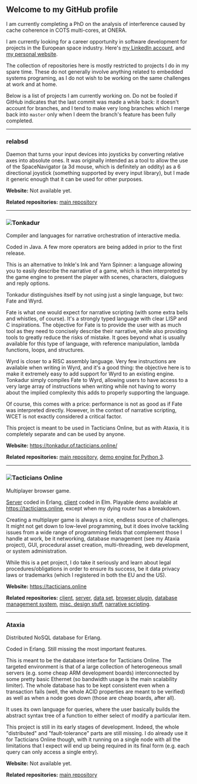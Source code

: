 ## Welcome to my GitHub profile
I am currently completing a PhD on the analysis of interference caused by cache coherence in COTS multi-cores, at ONERA.

I am currently looking for a career opportunity in software development for projects in the European space industry. Here's [my LinkedIn account](https://www.linkedin.com/in/nathana%C3%ABl-sensfelder-24485b1a1/), and [my personal website](https://noot-noot.org).

The collection of repositories here is mostly restricted to projects I do in my spare time. These do not generally involve anything related to embedded systems programing, as I do not wish to be working on the same challenges at work and at home.

Below is a list of projects I am currently working on. Do not be fooled if GitHub indicates that the last commit was made a while back: it doesn't account for branches, and I tend to make very long branches which I merge back into `master` only when I deem the branch's feature has been fully completed.

___
### relabsd

Daemon that turns your input devices into joysticks by converting relative axes into absolute ones.
It was originally intended as a tool to allow the use of the SpaceNavigator (a 3d mouse, which is definitely an oddity) as a 6 directional joystick (something supported by every input library), but I made it generic enough that it can be used for other purposes.

**Website:** Not available yet.

**Related repositories:** [main repository](https://github.com/nsensfel/relabsd)

____
### ![Tonkadur](https://tonkadur.of.tacticians.online/images/tonkadur_logo_black_as_path.svg)
Compiler and languages for narrative orchestration of interactive media.

Coded in Java. A few more operators are being added in prior to the first release.

This is an alternative to Inkle's Ink and Yarn Spinner: a language allowing you to easily describe the narrative of a game, which is then interpreted by the game engine to present the player with scenes, characters, dialogues and reply options.

Tonkadur distinguishes itself by not using just a single language, but two: Fate and Wyrd.

Fate is what one would expect for narrative scripting (with some extra bells and whistles, of course). It's a strongly typed language with clear LISP and C inspirations. The objective for Fate is to provide the user with as much tool as they need to concisely describe their narrative, while also providing tools to greatly reduce the risks of mistake. It goes beyond what is usually available for this type of language, with reference manipulation, lambda functions, loops, and structures.

Wyrd is closer to a RISC assembly language. Very few instructions are available when writing in Wyrd, and it's a good thing: the objective here is to make it extremely easy to add support for Wyrd to an existing engine. Tonkadur simply compiles Fate to Wyrd, allowing users to have access to a very large array of instructions when writing while not having to worry about the implied complexity this adds to properly supporting the language.

Of course, this comes with a price: performance is not as good as if Fate was interpreted directly. However, in the context of narrative scripting, WCET is not exactly considered a critical factor.

This project is meant to be used in Tacticians Online, but as with Ataxia, it is completely separate and can be used by anyone.

**Website:** https://tonkadur.of.tacticians.online/

**Related repositories:** [main repository](https://github.com/nsensfel/tonkadur), [demo engine for Python 3](https://github.com/nsensfel/tonkadur-python-interpreter).

___
### ![Tacticians Online](https://noot-noot.org/to-logo.svg)
Multiplayer browser game.

[Server](https://github.com/nsensfel/tacticians-server) coded in Erlang, [client](https://github.com/nsensfel/tacticians-client) coded in Elm. Playable demo available at https://tacticians.online, except when my dying router has a breakdown.

Creating a multiplayer game is always a nice, endless source of challenges. It might not get down to low-level programming, but it does involve tackling issues from a wide range of programming fields that complement those I handle at work, be it networking, database management (see my Ataxia project), GUI, procedural asset creation, multi-threading, web development, or system administration.

While this is a pet project, I do take it seriously and learn about legal procedures/obligations in order to ensure its success, be it data privacy laws or trademarks (which I registered in both the EU and the US).

**Website:** https://tacticians.online

**Related repositories:** [client](https://github.com/nsensfel/tacticians-client), [server](https://github.com/nsensfel/tacticians-client), [data set](https://github.com/nsensfel/tacticians-data), [browser plugin](https://github.com/nsensfel/tacticians-extension), [database management system](https://github.com/nsensfel/ataxia), [misc. design stuff](https://github.com/nsensfel/tacticians-design), [narrative scripting](https://github.com/nsensfel/tonkadur).


____
### Ataxia
Distributed NoSQL database for Erlang.

Coded in Erlang. Still missing the most important features.

This is meant to be the database interface for Tacticians Online. The targeted environment is that of a large collection of heterogeneous small servers (e.g. some cheap ARM development boards) interconnected by some pretty basic Ethernet (so bandwidth usage is the main scalability limiter). The whole database has to be kept consistent even when a transaction fails (well, the whole ACID properties are meant to be verified) as well as when a node goes down (those are cheap boards, after all).

It uses its own language for queries, where the user basically builds the abstract syntax tree of a function to either select of modify a particular item.

This project is still in its early stages of development. Indeed, the whole "distributed" and "fault-tolerance" parts are still missing. I do already use it for Tacticians Online though, with it running on a single node with all the limitations that I expect will end up being required in its final form (e.g. each query can only access a single entry).

**Website:** Not available yet.

**Related repositories:** [main repository](https://github.com/nsensfel/ataxia)

